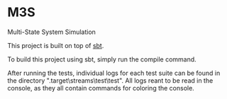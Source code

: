 M3S
===

Multi-State System Simulation

This project is built on top of [sbt](http://www.scala-sbt.org/).

To build this project using sbt, simply run the compile command.

After running the tests, individual logs for each test suite can be found in the directory ".target\streams\test\test".
All logs reant to be read in the console, as they all contain commands for coloring the console.

